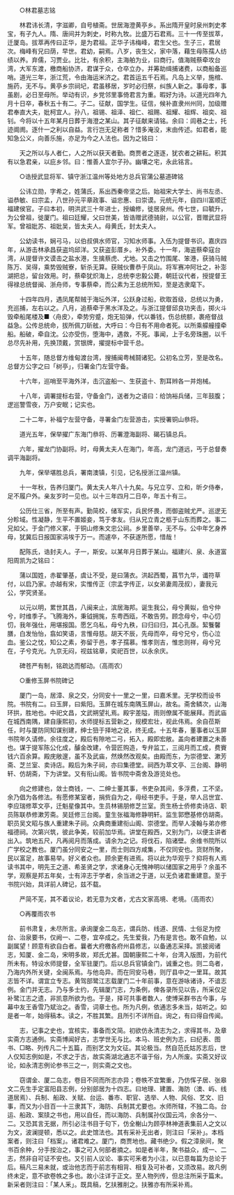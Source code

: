 <!-- { "loadSidebar": true } -->
　　○林君墓志铭

　　林君讳长清，字滋卿，自号植斋。世居海澄黄亭乡。系出隋开皇时泉州刺史孝宝，有子九人。隋、唐间并为刺史，时称九牧。比盛万石君焉。三十一传至拔萃，迁厦岛。拔萃再传曰正华，是为君祖。正华子讳梅峰，君生父也。生子三，君居次。梅峰有兄曰荫，早世。君幼，嗣焉。八岁，丧生父，家中落，藉生母陈孺人纺绩以养。弃儒，习贾业。比壮，有余积，主海舶为业，曰商行。值海贼蔡牵攻台湾，大军东渡，檄商船协济，君谋于众，仓卒立办，并筹助缉捕诸费，以商船备巡哨。道光三年，浙江荒，令由海运米济之。君首运五千石焉。凡岛上义举，施棺、施药，无不与。黄亭乡宗祠圮，君虽移居，岁时必归祭，纠族人新之。事母孝，事虽剧，必日至母所。举动有识，乡党邻里事倚君言为重。暇好为诗。以道光四年九月十日卒，春秋五十有二。子二。征献，国学生。征信，候补直隶州州同，加级赠君奉直大夫，妣柯宜人。孙八，祖锡、祖泽、祖仁、祖赐、祖耀、祖辉、祖奕、祖钊。今将以十五年某月日葬于海澄之某山。其子征献来请铭。余曰：闾巷之士，托迹阛阓。逐什一之利以自益。言行岂无足称者？惜多淹没，末由传述。如君者，能知急公义，向善乐施，亦足为今之人法也。因为之铭曰：

　　天之所以与人者仁，人之所以获天者勤。商贾者之逐逐，犹农者之耕耘。积其有以急君亲，以庇乡邻。曰：惟善人宜尔子孙。幽壤之宅，永此铭言。

　　○诰授武显将军、镇守浙江温州等处地方总兵官蒲公墓道碑铭

　　公讳立勋，字希之，姓蒲氏，系出西秦帝坚之后。始祖宋大学士、尚书左丞、谥恭敏、曰宗孟，八世孙元平章政事、谥忠惠、曰崇谟。元统元年，自四川富顺迁福建侯官。子曰本初，明洪武三十年进士，授编修，徙居泉州。传七世，曰毓升，为公曾祖，徙厦门。祖曰廷耀，父曰世美，皆诰赠武德骑尉，以公官，晋赠武显将军。曾祖妣苏、祖妣吴，皆太夫人。母黄氏，封太夫人。

　　公幼读书，娴弓马，以伯叔俱水师官，习知水师事。入伍为提督书识。嘉庆四年，从游击林承昌获盗坞邱洋。又获盗彭厝乡。补外委。十一年，海盗蔡牵寇台湾，从提督许文谟击之盐水港，生擒蔡虎、尤地。又击之竹围尾、笨港，获骑马贼陈万、吴得，乘势毁贼寮，斩杀无算。获贼伙曹恭于凤山。将军赛冲阿壮之，补澎湖把总，留台效用。时，蔡牵犹炽海上，总统李忠毅公薨，朝廷议代者，授提督王得禄总统督闽、浙舟师，专事蔡牵，而公素为王总统所知，至是选隶麾下。

　　十四年四月，遇凤尾帮贼于海坛外洋，公跃身过船，砍取首级，总统以为勇，充巡捕，左右以之。八月，追蔡牵于黑水洋及之。与浙江提督邱良功夹击，掷火斗毁牵船尾楼及■〈舟皮〉，牵势穷蹙，炮无铅弹，代以番钱，伤总统额，裹疮督战益急。公传总统命，拔所佩刀斫舷，大呼曰：今日有不用命者死。以所乘艨艟撞牵船。船破，牵自沈。公亦受伤，堕海中，遇救，不死。事闻，上于名旁珠圈，以千总尽先补用，先换顶戴，赏银牌，擢提标中营千总。

　　十五年，随总督方维甸渡台湾，搜捕闽粤械鬪诸犯。公初名立芳，至是改名。总督方公字之曰「树亭」，归署金门左营守备。

　　十六年，巡哨至平海外洋，击沉盗船一、生获盗十、割耳辫各一并炮械。

　　十八年，调署提标右营，守备金门，送者为之语曰：给饷裕兵储，三年鼓腹；逻巡警雪夜，万户安眠；记实也。

　　二十二年，补福宁左营守备，寻署金门左营游击，实授署铜山叅将。

　　道光五年，保举擢广东海门叅将、历署澄海副将、碣石镇总兵。

　　六年，擢龙门协副将。时，母黄太夫人在海门，年高，龙门道远，丐于总督奏调平海副将。

　　九年，保举堪胜总兵，署南澳镇，引见，记名授浙江温州镇。

　　十一年秋，告养归厦门。黄太夫人年八十九矣。与兄立亨、立和，昕夕侍奉，足不履户外。亲友岁时一见也。以十三年四月二日卒，年五十有三。

　　公历仕三省，所至有声。勤简校，储军实，兵民怀畏，而御盗贼尤严。巡逻无分畛域。性凝静，生平不置姬妾，笃于孝友。归从兄立青之柩于山东而葬之。事二兄如父。于金门修义冢，于铜山修朱文忠公祠。乡里善举，无不与。公中年乞身养母，犹冀后日报国家涓埃于万一。而遽卒，不获遂所愿，惜哉！

　　配陈氏，诰封夫人。子一，斯安。以某年月日葬于某山。福建兴、泉、永道富阳周凯为之铭曰：

　　蒲以国姓，赤翟肇基，虞让不受，是曰蒲衣。洪起西蜀，菖节九华，谶符草付，以启乃家。亦越有宋，实惟传正（宗孟字传正，以女弟妻周茂叔），妻我元公，学究贤圣。

　　以元以明，累世其昌，八闽来止，滨居海邦。诞生我公，母兮黄姒，伯兮仲兮，时维季子。飞腾海外，秉钺拥旄，东粤西瓯，不敢告劳。顾念母兮，中心忉忉，我年强仕，用堪报国。愿乞乌私，母兮九秩，曰归曰归，其心孔亟。絜餮馨膳，白发怡怡，翕如笑语，言惟母慈。胡天不辰，先母而卒，母兮兄兮，伤心泣血。鉴公之忱，知公之素，弥留于邑，孝子孺慕。惟孝则吉，惟忠则祥，母兮兄在，子兮克光。九京无闷，视兹铭章，奕祀百世，以永余庆。

　　碑苍严有制，铭疏达而郁动。（高雨农）

　　○重修玉屏书院碑记

　　厦门一岛，居漳、泉之交，分同安十一里之一里，曰嘉禾里。无学校而设书院。书院有二。曰玉屏，曰紫阳。玉屏在城东南隅玉屏山，故名。斋舍鳞次，山海环拱，胜地也。中祀文昌，文武朔望礼焉。殿宇差隘，雨则僚属不能展拜。而武庙在城西南隅，建自康熙初，水师提标五营新之，规模宏壮，视此伟焉。余自莅斯任，时与厦防同知谋别建，绅士狃于择地之说，终无成。十五年春，董事者以玉屏书院年久请修。余往度之，殿后有隙地二弓，拓入，殿即宏敞。盖向者建置之未善也。谋于提军陈公化成，醵金改建，令营匠购造，专弁监工，三阅月而工成，费賨钱六百余算。殿庑敞邃，虽不及武庙，然焕然改观矣。由殿而东，为崇德堂、漱芳斋、芝兰室、卖诗店。殿后为朱子祠，亦曰集德堂。祠西为萃文亭、三台阁、静明轩、仿胡斋，下为讲堂。又有衔山阁。皆书院中斋舍及游览处也。

　　向之修建也，敛士商钱，一、二绅士董其事，书吏杂其间，多浮费，工不坚。余乃倡为各修法。有愿修某室者，捐赀自为之，毋经书吏手。于是，举人吕世宜、李应瑞修萃文亭，迁魁星像其中。生员林锡朋修芝兰室。贡生杨士侨修卖诗店、职员陈联恭修漱芳斋。吴廷修三台阁。童生张福海修静明轩。监生郭懋基修仿胡斋。职员吴文昭与族人重建朱子祠。众典商重建衔山阁、崇德堂。而举人凌翰与弟亦修福德祠。次第兴筑，彼此争美，较前加华焉。讲堂在殿西，又别为门，以便主讲者出入。筑地五尺，凡再阅月而落成。请余为之记。将伐石，陷诸壁。余维书院所以广学校之教也。厦门虽分同安之一里，而士则四方咸集，不仅同安也。货财所聚，民以富足，故事易举。好义者众也。顾余更有进焉。将以此为华观乎？抑将有人焉读书其中，明先王之道、希圣贤之学，求诸身心无愧神明以储国家之用乎？余虽不学，观察是邦五年矣，士有淬志于学者，余当进之于道，以无负诸君重建意。至于书院兴始，具详前人碑记，兹不载。

　　严简不芜，其不着议论，若无意为文者，尤古文家高境、老境。（高雨农）

　　○再覆雨农书

　　前书肃复，未尽所言。承询厦金二岛志，谓兵防、线道、民情、士俗足为控台、治泉要书，仅阙一、二卷，宜卒成之。先生爱我，乃有是言也。敢不自勉，以副属望！顾意有欲自白者。曩者大府檄各府州县修志，以备通志采择。凯披阅诸志，知厦、金二岛，宋明多故，郑氏尤甚。国朝康熙二十年，台湾入版图，为前代所未有。特设水师提督，全军驻厦门。后以总兵官镇金门，诚重之也。则二岛者，乃海内外所关键，全闽系焉。与他岛异。而在同安马巷，则厅县中之一里耳。故其志皆不详。谓宜立专志。黄驾部鹭江志载厦门二十年前事，意在游咏诸诗，不谙志例。金门并无志。乃与多士约，先辑厦门志，为条例，俾各录所见以告，所采仅足补鹭江志之遗，非凯意所欲为也。于是，择可共事者数人，使博采群书古今事，与幕中友王香雪乃斌治之。香雪，词章士也。所为凡例，依通志多未当，姑听之。如是者一年，始得稿本。读之，不胜其繁。且所引不详所自。询之，有曰得自传闻。

　　志，记事之史也，宜核实，事备而文简。初欲仿永清志为之，求得其书，及章实斋方志通例。实斋博闻好古，志学世无与比。本马、班史例为志，曰纪表、图书、□略、列传凡二十五篇，而别艺文为文征。其论极当。然自范氏姑苏志后，世人仅知志例如是，不求之于古，故实斋湖北通志不谐于俗，为人所废。实斋又好议论，如永清志例论参书三之一，则实斋之文也。

　　窃谓金、厦二岛志，卷目不同而所志亦异；卷帙不宜繁重，乃仿恽子居、张皋文二先生手定富阳县志例，分别部居为十四志。曰地理、建置、海防（澳、屿、线道居焉）、兵制、船政、关赋、台运、番市、职官、选举、人物、风俗、艺文、旧事，而又为小目百一十三隶其下，海防、兵制其尤要也。水师所辖，不独二岛。台运、船政、案牍之书也，用以自任，而以海防、兵制属孙仪国云鸿，余各分一、二。又恐其言无据，所引必注书目于句下，仿全榭山为顾亭林神道表集前人之文以为文，波澜提顿，悉以之。此史馆法也。其有采补无出者，则注曰「采补」。本档案者，则注曰「档案」。诸君难之。厦门，商贾地也。藏书绝少。假之漳泉间，聚书百余种，分手按治之，事之可入何部者摘之。如是者半年，聚书益众，成一、二志，然非自可证不安也。又引前人议论、事实可釆者为小注，以已意每篇为总论于后。稿凡三易未就，或治他志而于前志有相背、相复及可补者，又须改易。故凡例终未定，意不欲卷帙之多也。故小注详于正文。至人物列传，但总注所采于篇末。新采者则注曰：「某人釆」。既具稿，乞扶雅削之。扶雅亦有所采补焉。

